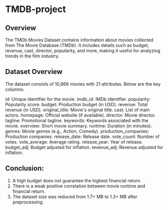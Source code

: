# TMDB-project
## Overview
The TMDb Movies Dataset contains information about movies collected from The Movie Database (TMDb). It includes details such as budget, revenue, cast, director, popularity, and more, making it useful for analyzing trends in the film industry.

## Dataset Overview
The dataset consists of 10,866 movies with 21 attributes. Below are the key columns:

id: Unique identifier for the movie.
imdb_id: IMDb identifier.
popularity: Popularity score.
budget: Production budget (in USD).
revenue: Total revenue (in USD).
original_title: Movie's original title.
cast: List of main actors.
homepage: Official website (if available).
director: Movie director.
tagline: Promotional tagline.
keywords: Keywords associated with the movie.
overview: Short movie summary.
runtime: Duration (in minutes).
genres: Movie genres (e.g., Action, Comedy).
production_companies: Production companies.
release_date: Release date.
vote_count: Number of votes.
vote_average: Average rating.
release_year: Year of release.
budget_adj: Budget adjusted for inflation.
revenue_adj: Revenue adjusted for inflation.

## Conclusion:
1. A high budget does not guarantee the highest financial return.
2. There is a weak positive correlation between movie runtime and financial return.
3. The dataset size was reduced from 1.7+ MB to 1.3+ MB after preprocessing.

